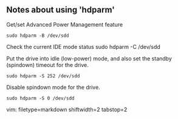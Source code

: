 ## Notes about using 'hdparm' ##

Get/set Advanced Power Management feature

    sudo hdparm -B /dev/sdd

Check the current IDE mode status
    sudo hdparm -C /dev/sdd

Put  the  drive  into  idle  (low-power)  mode, and also set the
standby (spindown) timeout for the drive.

    sudo hdparm -S 252 /dev/sdd

Disable spindown mode for the drive.

    sudo hdparm -S 0 /dev/sdd

vim: filetype=markdown shiftwidth=2 tabstop=2
